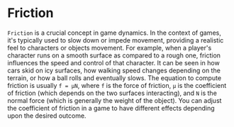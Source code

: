 # Friction

`Friction` is a crucial concept in game dynamics. In the context of games, it's typically used to slow down or impede movement, providing a realistic feel to characters or objects movement. For example, when a player's character runs on a smooth surface as compared to a rough one, friction influences the speed and control of that character. It can be seen in how cars skid on icy surfaces, how walking speed changes depending on the terrain, or how a ball rolls and eventually slows. The equation to compute friction is usually `f = μN`, where `f` is the force of friction, `μ` is the coefficient of friction (which depends on the two surfaces interacting), and `N` is the normal force (which is generally the weight of the object). You can adjust the coefficient of friction in a game to have different effects depending upon the desired outcome.